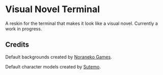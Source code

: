 # Visual Novel Terminal

A reskin for the terminal that makes it look like a visual novel. Currently a work in progress.

## Credits

Default backgrounds created by [Noraneko Games](https://noranekogames.itch.io/yumebackground).

Default character models created by [Sutemo](https://sutemo.itch.io/female-character).
